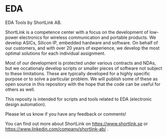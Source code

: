 # EDA

EDA Tools by ShortLink AB.

ShortLink is a competence center with a focus on the development of low-power electronics for wireless communication and portable products. We develop ASICs, Silicon IP, embedded hardware and software. On behalf of our customers, and with over 20 years of experience, we develop the most optimal solutions for each individual assignment.

Most of our development is protected under various contracts and NDAs, but we occationaly develop scripts or smaller pieces of software not subject to these limitations. These are typically developed for a highly specific purpose or to solve a particular problem. We will publish some of these as open source in this repository with the hope that the code can be useful for others as well.

This reposity is intended for scripts and tools related to EDA (electronic design automation). 

Please let us know if you have any feedback or comments!

You can find out more about ShortLink on https://www.shortlink.se or https://www.linkedin.com/company/shortlink-ab/ .
